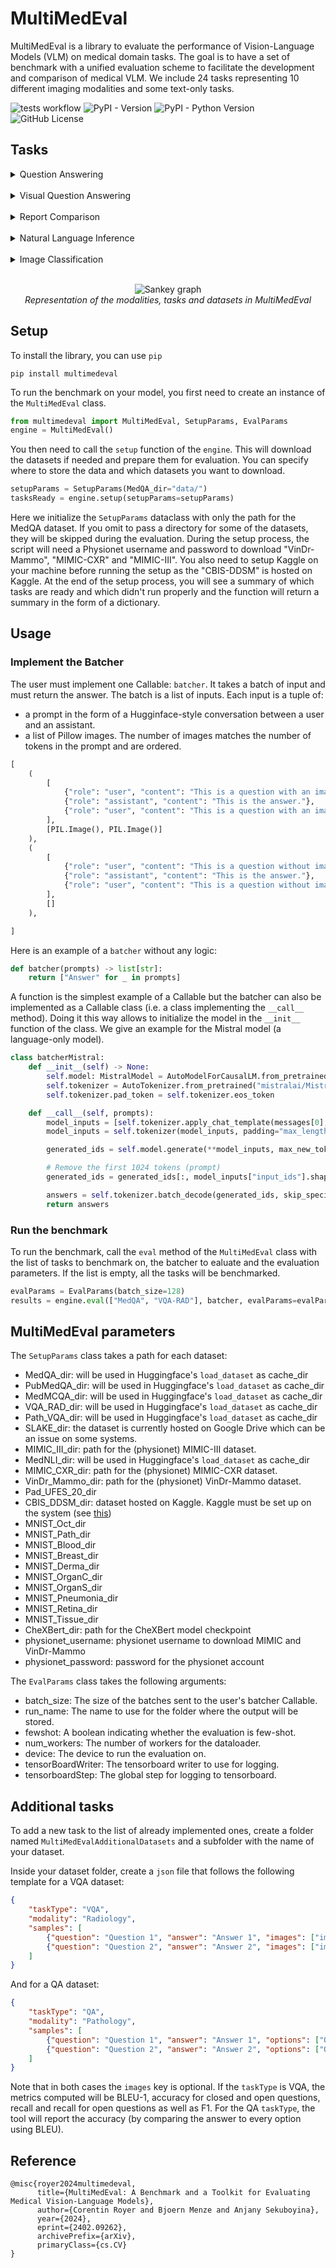 # MultiMedEval


MultiMedEval is a library to evaluate the performance of Vision-Language Models (VLM) on medical domain tasks. The goal is to have a set of benchmark with a unified evaluation scheme to facilitate the development and comparison of medical VLM.
We include 24 tasks representing 10 different imaging modalities and some text-only tasks.

![tests workflow](https://github.com/corentin-ryr/MultiMedEval/actions/workflows/python-tests.yml/badge.svg) ![PyPI - Version](https://img.shields.io/pypi/v/multimedeval) ![PyPI - Python Version](https://img.shields.io/pypi/pyversions/multimedeval) ![GitHub License](https://img.shields.io/github/license/corentin-ryr/MultiMedEval)





## Tasks

<details>
  <summary>Question Answering</summary>


| Task                           | Description                                                                                                        | Modality       | Size
|--------------------------------|--------------------------------------------------------------------------------------------------------------------|----------------|----------
| MedQA                          | Multiple choice questions on general medical knowledge                                                             | General medicine| 1273
| PubMedQA                       | Yes/no/maybe questions based on PubMed paper abstracts                                                             | General medicine| 500
| MedMCQA                        | Multiple choice questions on general medical knowledge                                                             | General medicine| 4183

</details>

</br>

<details>
  <summary>Visual Question Answering</summary>

| Task                           | Description                                                                                                        | Modality       | Size
|--------------------------------|--------------------------------------------------------------------------------------------------------------------|----------------|----------
| VQA-RAD                        | Open ended questions on radiology images                                                                           | X-ray          | 451
| Path-VQA                       | Open ended questions on pathology images                                                                           | Pathology      | 6719
| SLAKE                          | Open ended questions on radiology images                                                                           | X-ray          | 1061

</details>

</br>

<details>
  <summary>Report Comparison</summary>

| Task                           | Description                                                                                                        | Modality       | Size
|--------------------------------|--------------------------------------------------------------------------------------------------------------------|----------------|----------
| MIMIC-CXR-ReportGeneration     | Generation of finding sections of radiology reports based on the radiology images                                  | Chest X-ray    | 2347
| MIMIC-III                      | Summarization of radiology reports                                                                                 | Text           | 13054

</details>

</br>

<details>
  <summary>Natural Language Inference</summary>

| Task                           | Description                                                                                                        | Modality       | Size
|--------------------------------|--------------------------------------------------------------------------------------------------------------------|----------------|----------
| MedNLI                         | Natural Language Inference on medical sentences.                                                                   | General medicine| 1422

</details>

</br>

<details>
  <summary>Image Classification</summary>

| Task                           | Description                                                                                                        | Modality       | Size
|--------------------------------|--------------------------------------------------------------------------------------------------------------------|----------------|----------
| MIMIC-CXR-ImageClassification  | Classification of radiology images into 5 diseases                                                                 | Chest X-ray    | 5159
| VinDr-Mammo                    | Classification of mammography images into 5 BIRADS levels                                                          | Mammography    | 429
| Pad-UFES-20                    | Classification of skin lesion images into 7 diseases                                                               | Dermatology    | 2298
| CBIS-DDSM-Mass                 | Classification of masses in mammography images into "benign", "malignant" or "benign without callback"             | Mammography    | 378
| CBIS-DDSM-Calcification        | Classification of calcification in mammography images into "benign", "malignant" or "benign without callback"      | Mammography    | 326
| MNIST-Oct                      | Image classification of Optical coherence tomography of the retina                                                 | OCT            | 1000
| MNIST-Path                     | Image classification of pathology image                                                                            | Pathology      | 7180
| MNIST-Blood                    | Image classification of blood cell seen through a microscope                                                       | Microscopy     | 3421
| MNIST-Breast                   | Image classification of mammography                                                                                | Mammography    | 156
| MNIST-Derma                    | Image classification of skin defect images                                                                        | Dermatology    | 2005
| MNIST-OrganC                   | Image classification of abdominal CT scan                                                                          | CT             | 8216
| MNIST-OrganS                   | Image classification of abdominal CT scan                                                                          | CT             | 8827
| MNIST-Pneumonia                | Image classification of chest X-Rays                                                                               | X-Ray          | 624
| MNIST-Retina                   | Image classification of the retina taken with a fondus camera                                                      | Fondus Camera  | 400
| MNIST-Tissue                   | Image classification of kidney cortex seen through a microscope                                                    | Microscopy     | 12820

</details>

</br>

<p align="center">
    <img src="figures/sankey.png" alt="Sankey graph">
    <br>
    <em>Representation of the modalities, tasks and datasets in MultiMedEval</em>
</p>



## Setup

To install the library, you can use `pip`

```console
pip install multimedeval
```

To run the benchmark on your model, you first need to create an instance of the `MultiMedEval` class.
```python
from multimedeval import MultiMedEval, SetupParams, EvalParams
engine = MultiMedEval()
```

You then need to call the `setup` function of the `engine`. This will download the datasets if needed and prepare them for evaluation. You can specify where to store the data and which datasets you want to download.

```python
setupParams = SetupParams(MedQA_dir="data/")
tasksReady = engine.setup(setupParams=setupParams)
```

Here we initialize the `SetupParams` dataclass with only the path for the MedQA dataset. If you omit to pass a directory for some of the datasets, they will be skipped during the evaluation. During the setup process, the script will need a Physionet username and password to download "VinDr-Mammo", "MIMIC-CXR" and "MIMIC-III". You also need to setup Kaggle on your machine before running the setup as the "CBIS-DDSM" is hosted on Kaggle. At the end of the setup process, you will see a summary of which tasks are ready and which didn't run properly and the function will return a summary in the form of a dictionary.

## Usage

### Implement the Batcher

The user must implement one Callable: `batcher`. It takes a batch of input and must return the answer.
The batch is a list of inputs.
Each input is a tuple of:
* a prompt in the form of a Hugginface-style conversation between a user and an assistant.
* a list of Pillow images. The number of images matches the number of <img> tokens in the prompt and are ordered.

```python
[
    (
        [
            {"role": "user", "content": "This is a question with an image <img>."}, 
            {"role": "assistant", "content": "This is the answer."},
            {"role": "user", "content": "This is a question with an image <img>."}, 
        ], 
        [PIL.Image(), PIL.Image()]
    ),
    (
        [
            {"role": "user", "content": "This is a question without images."},
            {"role": "assistant", "content": "This is the answer."},
            {"role": "user", "content": "This is a question without images."}, 
        ], 
        []
    ),

]
```

Here is an example of a `batcher` without any logic:
```python
def batcher(prompts) -> list[str]:
    return ["Answer" for _ in prompts]
``` 

A function is the simplest example of a Callable but the batcher can also be implemented as a Callable class (i.e. a class implementing the `__call__` method). Doing it this way allows to initialize the model in the `__init__` function of the class. We give an example for the Mistral model (a language-only model).

```python
class batcherMistral:
    def __init__(self) -> None:
        self.model: MistralModel = AutoModelForCausalLM.from_pretrained("mistralai/Mistral-7B-Instruct-v0.1")
        self.tokenizer = AutoTokenizer.from_pretrained("mistralai/Mistral-7B-Instruct-v0.1")
        self.tokenizer.pad_token = self.tokenizer.eos_token

    def __call__(self, prompts):
        model_inputs = [self.tokenizer.apply_chat_template(messages[0], return_tensors="pt", tokenize=False) for messages in prompts]
        model_inputs = self.tokenizer(model_inputs, padding="max_length", truncation=True, max_length=1024, return_tensors="pt")

        generated_ids = self.model.generate(**model_inputs, max_new_tokens=200, do_sample=True, pad_token_id=self.tokenizer.pad_token_id)

        # Remove the first 1024 tokens (prompt)
        generated_ids = generated_ids[:, model_inputs["input_ids"].shape[1] :]

        answers = self.tokenizer.batch_decode(generated_ids, skip_special_tokens=True)
        return answers
```

### Run the benchmark
To run the benchmark, call the `eval` method of the `MultiMedEval` class with the list of tasks to benchmark on, the batcher to ealuate and the evaluation parameters. If the list is empty, all the tasks will be benchmarked. 

```python
evalParams = EvalParams(batch_size=128)
results = engine.eval(["MedQA", "VQA-RAD"], batcher, evalParams=evalParams)
```

## MultiMedEval parameters

The `SetupParams` class takes a path for each dataset:
* MedQA_dir: will be used in Huggingface's `load_dataset` as cache_dir
* PubMedQA_dir: will be used in Huggingface's `load_dataset` as cache_dir
* MedMCQA_dir: will be used in Huggingface's `load_dataset` as cache_dir
* VQA_RAD_dir: will be used in Huggingface's `load_dataset` as cache_dir
* Path_VQA_dir: will be used in Huggingface's `load_dataset` as cache_dir
* SLAKE_dir: the dataset is currently hosted on Google Drive which can be an issue on some systems.
* MIMIC_III_dir: path for the (physionet) MIMIC-III dataset.
* MedNLI_dir: will be used in Huggingface's `load_dataset` as cache_dir
* MIMIC_CXR_dir: path for the (physionet) MIMIC-CXR dataset.
* VinDr_Mammo_dir: path for the (physionet) VinDr-Mammo dataset.
* Pad_UFES_20_dir
* CBIS_DDSM_dir: dataset hosted on Kaggle. Kaggle must be set up on the system (see [this](https://www.kaggle.com/docs/api#getting-started-installation-&-authentication))
* MNIST_Oct_dir
* MNIST_Path_dir
* MNIST_Blood_dir
* MNIST_Breast_dir
* MNIST_Derma_dir
* MNIST_OrganC_dir
* MNIST_OrganS_dir
* MNIST_Pneumonia_dir
* MNIST_Retina_dir
* MNIST_Tissue_dir
* CheXBert_dir: path for the CheXBert model checkpoint
* physionet_username: physionet username to download MIMIC and VinDr-Mammo
* physionet_password: password for the physionet account


The `EvalParams` class takes the following arguments:
* batch_size: The size of the batches sent to the user's batcher Callable. 
* run_name: The name to use for the folder where the output will be stored.
* fewshot: A boolean indicating whether the evaluation is few-shot.
* num_workers: The number of workers for the dataloader.
* device: The device to run the evaluation on.
* tensorBoardWriter: The tensorboard writer to use for logging.
* tensorboardStep: The global step for logging to tensorboard.


## Additional tasks

To add a new task to the list of already implemented ones, create a folder named `MultiMedEvalAdditionalDatasets` and a subfolder with the name of your dataset.

Inside your dataset folder, create a `json` file that follows the following template for a VQA dataset:

```json
{
    "taskType": "VQA",
    "modality": "Radiology",
    "samples": [
        {"question": "Question 1", "answer": "Answer 1", "images": ["image1.png", "image2.png"]},
        {"question": "Question 2", "answer": "Answer 2", "images": ["image1.png"]},
    ]
}
```

And for a QA dataset:

```json
{
    "taskType": "QA",
    "modality": "Pathology",
    "samples": [
        {"question": "Question 1", "answer": "Answer 1", "options": ["Option 1", "Option 2"], "images": ["image1.png", "image2.png"]},
        {"question": "Question 2", "answer": "Answer 2", "options": ["Option 1", "Option 2"], "images": ["image1.png"]},
    ]
}
```

Note that in both cases the `images` key is optional. If the `taskType` is VQA, the metrics computed will be BLEU-1, accuracy for closed and open questions, recall and recall for open questions as well as F1. For the QA `taskType`, the tool will report the accuracy (by comparing the answer to every option using BLEU).


## Reference

```
@misc{royer2024multimedeval,
      title={MultiMedEval: A Benchmark and a Toolkit for Evaluating Medical Vision-Language Models}, 
      author={Corentin Royer and Bjoern Menze and Anjany Sekuboyina},
      year={2024},
      eprint={2402.09262},
      archivePrefix={arXiv},
      primaryClass={cs.CV}
}
```

